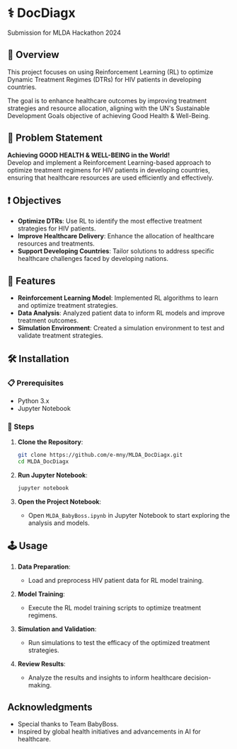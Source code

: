 # ⚕️ DocDiagx

Submission for MLDA Hackathon 2024

## 📙 Overview

This project focuses on using Reinforcement Learning (RL) to optimize Dynamic Treatment Regimes (DTRs) for HIV patients in developing countries. 

The goal is to enhance healthcare outcomes by improving treatment strategies and resource allocation, aligning with the UN's Sustainable Development Goals objective of achieving Good Health & Well-Being.

## 📌 Problem Statement

**Achieving GOOD HEALTH & WELL-BEING in the World!**  
Develop and implement a Reinforcement Learning-based approach to optimize treatment regimens for HIV patients in developing countries, ensuring that healthcare resources are used efficiently and effectively.

## ❗ Objectives

- **Optimize DTRs**: Use RL to identify the most effective treatment strategies for HIV patients.
- **Improve Healthcare Delivery**: Enhance the allocation of healthcare resources and treatments.
- **Support Developing Countries**: Tailor solutions to address specific healthcare challenges faced by developing nations.

## 💯 Features

- **Reinforcement Learning Model**: Implemented RL algorithms to learn and optimize treatment strategies.
- **Data Analysis**: Analyzed patient data to inform RL models and improve treatment outcomes.
- **Simulation Environment**: Created a simulation environment to test and validate treatment strategies.

## 🛠️ Installation

### 📋 Prerequisites

- Python 3.x
- Jupyter Notebook

### 📝 Steps

1. **Clone the Repository**:
    ```sh
    git clone https://github.com/e-mny/MLDA_DocDiagx.git
    cd MLDA_DocDiagx
    ```

2. **Run Jupyter Notebook**:
    ```sh
    jupyter notebook
    ```

3. **Open the Project Notebook**:
    - Open `MLDA_BabyBoss.ipynb` in Jupyter Notebook to start exploring the analysis and models.

## 🕹️ Usage

1. **Data Preparation**:
    - Load and preprocess HIV patient data for RL model training.

2. **Model Training**:
    - Execute the RL model training scripts to optimize treatment regimens.

3. **Simulation and Validation**:
    - Run simulations to test the efficacy of the optimized treatment strategies.

4. **Review Results**:
    - Analyze the results and insights to inform healthcare decision-making.

## Acknowledgments

- Special thanks to Team BabyBoss.
- Inspired by global health initiatives and advancements in AI for healthcare.

